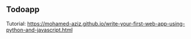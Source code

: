 ## Todoapp

Tutorial: https://mohamed-aziz.github.io/write-your-first-web-app-using-python-and-javascript.html
